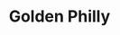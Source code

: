 ---
pid: CH470
title: Golden Philly
location_transcription: TBD
zipcode: '29170'
outside_phl: 'West Columbia SC '
neighborhood: 
age: '24'
age_range: 20-29
instagram: 
image_file_name: CH_470.jpg
proposal_transcription: Golden Philly with fried onions
topic: Food,Philadelphia
topic_summary: 0, 0
type: Other No Form
keywords_other: 
credit: Carina Romero
image_labels: 
twitter: 
facebook: 
permalink: "/monuments/ch470/"
layout: item-page
---
